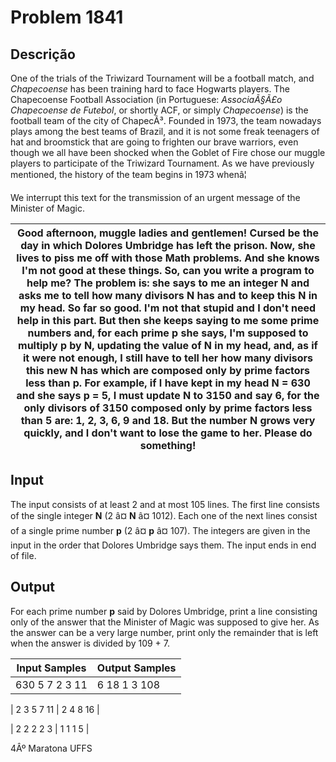 # Problem 1841

Descrição
----------

One of the trials of the Triwizard Tournament will be a football match, and *Chapecoense* has been training hard to face Hogwarts players. The Chapecoense Football Association (in Portuguese: *AssociaÃ§Ã£o Chapecoense de Futebol*, or shortly ACF, or simply *Chapecoense*) is the football team of the city of ChapecÃ³. Founded in 1973, the team nowadays plays among the best teams of Brazil, and it is not some freak teenagers of hat and broomstick that are going to frighten our brave warriors, even though we all have been shocked when the Goblet of Fire chose our muggle players to participate of the Triwizard Tournament. As we have previously mentioned, the history of the team begins in 1973 whenâ¦

We interrupt this text for the transmission of an urgent message of the Minister of Magic.

| Good afternoon, muggle ladies and gentlemen! Cursed be the day in which Dolores Umbridge has left the prison. Now, she lives to piss me off with those Math problems. And she knows I'm not good at these things. So, can you write a program to help me? The problem is: she says to me an integer **N** and asks me to tell how many divisors **N** has and to keep this **N** in my head. So far so good. I'm not that stupid and I don't need help in this part. But then she keeps saying to me some prime numbers and, for each prime **p** she says, I'm supposed to multiply **p** by **N**, updating the value of **N** in my head, and, as if it were not enough, I still have to tell her how many divisors this new **N** has which are composed only by prime factors less than **p**. For example, if I have kept in my head **N** = 630 and she says **p** = 5, I must update **N** to 3150 and say 6, for the only divisors of 3150 composed only by prime factors less than 5 are: 1, 2, 3, 6, 9 and 18. But the number **N** grows very quickly, and I don't want to lose the game to her. Please do something! |
| --- |

Input
-----

The input consists of at least 2 and at most 105 lines. The first line consists of the single integer **N** (2 â¤ **N** â¤ 1012). Each one of the next lines consist of a single prime number **p** (2 â¤ **p** â¤ 107). The integers are given in the input in the order that Dolores Umbridge says them. The input ends in end of file.

Output
------

For each prime number **p** said by Dolores Umbridge, print a line consisting only of the answer that the Minister of Magic was supposed to give her. As the answer can be a very large number, print only the remainder that is left when the answer is divided by 109 + 7.


| Input Samples | Output Samples |
| --- | --- |
| 630 5 7 2 3 11 | 6 18 1 3 108 |

| 2 3 5 7 11 | 2 4 8 16 |

| 2 2 2 2 3 | 1 1 1 5 |

4Âº Maratona UFFS

